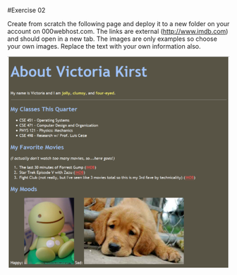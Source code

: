 #Exercise 02

Create from scratch the following page and deploy it to a new folder on your account on 000webhost.com. The links are external (http://www.imdb.com) and should open in a new tab. The images are only examples so choose your own images. Replace the text with your own information also. 

![](./img/ex2.png)

